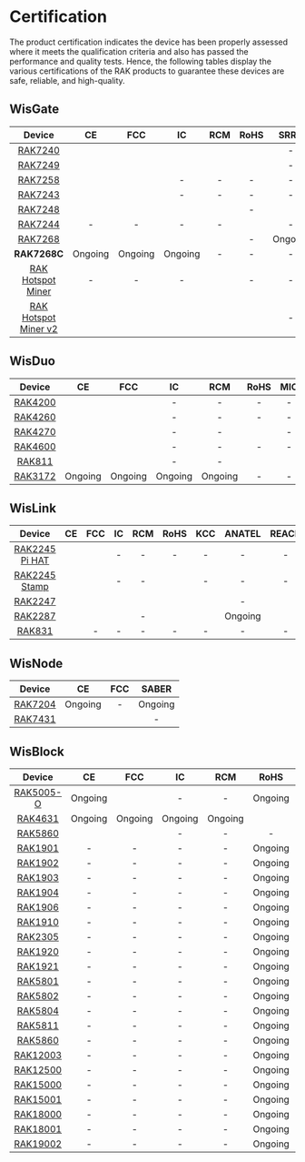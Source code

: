 # Certification

The product certification indicates the device has been properly assessed where it meets the qualification criteria and also has passed the performance and quality tests. Hence, the following tables display the various certifications of the RAK products to guarantee these devices are safe, reliable, and high-quality.

## WisGate

|                                                  Device                                                       |                                                           CE                                                               |                                                          FCC                                                                |                                                 IC                                                               |                                                               RCM                                                               |                                                                   RoHS                                                                   |                                              SRRC                                               |   MIC   |                                                            KCC                                                            |  OFCA   |                                                                IMDA                                                       |                                                         ANATEL                                                          |                                              Ukraine                                               |                                                            IP67                                                            |                                                                 UKCA                                                            |                                                              REACH                                                      |     JRL    |      EAC     |       FAC     |       FSB     |     SUBTEL    |      NOM      |     IFETEL    |      BSMI     |                                                        NCC                                                                     |       MIC     |                                                            ERP                                                                            |                                                         NTC                                                             |       RAC     |      FSS      |     SABER     |     METI      |      
| :-----------------------------------------------------------------------------------------------------------: | :------------------------------------------------------------------------------------------------------------------------: | :-------------------------------------------------------------------------------------------------------------------------: | :--------------------------------------------------------------------------------------------------------------: | :-----------------------------------------------------------------------------------------------------------------------------: | :--------------------------------------------------------------------------------------------------------------------------------------: | :---------------------------------------------------------------------------------------------: | :-----: | :-----------------------------------------------------------------------------------------------------------------------: | :-----: | :-----------------------------------------------------------------------------------------------------------------------: | :---------------------------------------------------------------------------------------------------------------------: | :------------------------------------------------------------------------------------------------: | :------------------------------------------------------------------------------------------------------------------------: | :-----------------------------------------------------------------------------------------------------------------------------: | :---------------------------------------------------------------------------------------------------------------------: | :--------: | :----------: | :-----------: | :-----------: | :-----------: | :-----------: | :-----------: | :-----------: | :----------------------------------------------------------------------------------------------------------------------------: | :-----------: | :---------------------------------------------------------------------------------------------------------------------------------------: | :----------------------------------------------------------------------------------------------------------------------:| :-----------: | :-----------: | :-----------: | :-----------: |
|           <a href="/Product-Categories/WisGate/RAK7240/Overview/" target="_blank"> RAK7240 </a>               |           [](https://downloads.rakwireless.com/LoRa/RAK7240/Certification-Report/RAK7240_CE_Certificate.zip)               |          [](https://downloads.rakwireless.com/LoRa/RAK7240/Certification-Report/RAK7240_FCC_Certificate.zip)                | [](https://downloads.rakwireless.com/LoRa/RAK7240/Certification-Report/RAK7249_RAK7240_IC_Cert.pdf)              |               [](https://downloads.rakwireless.com/LoRa/RAK7240/Certification-Report/RAK7240-RCM_Test_Report.zip)               |              [](https://downloads.rakwireless.com/LoRa/RAK7240/Certification-Report/RAK-ROHS-ATL202011241747R01-Report.pdf)              |                                                -                                                |    -    |                                                             -                                                             |    -    |                                                                -                                                          | [](https://downloads.rakwireless.com/LoRa/RAK7240/Certification-Report/RAK7240_Anatel_Certificado%2017194-20-10145.pdf) |                                                 -                                                  |                                                             -                                                              |                                                                  -                                                              |                                                                -                                                        |      -     |       -      |       -       |       -       |       -       |       -       |       -       |       -       |                                                       -                                                                        |       -       |                                                             -                                                                             |                                                         -                                                               |       -       |       -       |       -       |       -       |   
|           <a href="/Product-Categories/WisGate/RAK7249/Overview/" target="_blank"> RAK7249 </a>               | [](https://downloads.rakwireless.com/LoRa/DIY-Gateway-RAK7249/Certification-Report/RAK7249_RED%28CE%29_Certificate.zip)    |    [](https://downloads.rakwireless.com/LoRa/DIY-Gateway-RAK7249/Certification-Report/RAK7249_FCC_Certificate.zip)          |[](https://downloads.rakwireless.com/LoRa/DIY-Gateway-RAK7249/Certification-Report/RAK7249_RAK7240_IC_Cert.pdf)   |         [](https://downloads.rakwireless.com/LoRa/DIY-Gateway-RAK7249/Certification-Report/RAK7249-RCM_Test_Report.zip)         |      [](https://downloads.rakwireless.com/LoRa/DIY-Gateway-RAK7249/Certification-Report/RAK7249-ROHS-ATL20191105773R01-Report.pdf)       |                                                -                                                |    -    |                                                             -                                                             |    -    |                                                                -                                                          |                                                            -                                                            |                                                 -                                                  | [](https://downloads.rakwireless.com/LoRa/DIY-Gateway-RAK7249/Certification-Report/RAK7249_Enclosure_IP67_Test_Report.pdf) |                                                                  -                                                              |                                                                -                                                        |      -     |    Ongoing   |    Ongoing    |    Ongoing    |       -       |       -       |       -       |       -       |                                                       -                                                                        |       -       |                                                             -                                                                             |                                                         -                                                               |     Ongoing   |     Ongoing   |       -       |       -       |    
|           <a href="/Product-Categories/WisGate/RAK7258/Overview/" target="_blank"> RAK7258 </a>               |    [](https://downloads.rakwireless.com/LoRa/Indoor-Gateway-RAK7258/Certification-Report/RAK7258_CE_Certificate.zip)       |  [](https://downloads.rakwireless.com/LoRa/Indoor-Gateway-RAK7258/Certification-Report/RAK7258_FCC_Certificate.zip)         |                                                  -                                                               |                                                                -                                                                |                                                                    -                                                                     |                                                -                                                |    -    | [](https://downloads.rakwireless.com/LoRa/Indoor-Gateway-RAK7258/Certification-Report/RAK7258%20_%20KC_certification.pdf) |    -    |                                                                -                                                          |                                                            -                                                            |                                                 -                                                  |                                                             -                                                              |                                                                  -                                                              |                                                                -                                                        |      -     |       -      |       -       |       -       |       -       |       -       |       -       |       -       |                                                       -                                                                        |       -       |                                                             -                                                                             |                                                         -                                                               |       -       |       -       |     Ongoing   |       -       |  
|           <a href="/Product-Categories/WisGate/RAK7243/Overview/" target="_blank"> RAK7243 </a>               |  [](https://downloads.rakwireless.com/LoRa/Pilot-Gateway-Pro-RAK7243/Certification-Report/RAK7243_CE_Certificate.zip)      | [](https://downloads.rakwireless.com/LoRa/Pilot-Gateway-Pro-RAK7243/Certification-Report/RAK7243_FCC_Certificate.zip)       |                                                  -                                                               |                                                                -                                                                |                                                                    -                                                                     |                                                -                                                |    -    |                                                             -                                                             |    -    |                                                                -                                                          |                                                            -                                                            |                                                 -                                                  |                                                             -                                                              |                                                                  -                                                              |                                                                -                                                        |      -     |       -      |       -       |       -       |       -       |       -       |       -       |       -       |                                                       -                                                                        |       -       |                                                             -                                                                             |                                                         -                                                               |       -       |       -       |       -       |       -       |
|           <a href="/Product-Categories/WisGate/RAK7248/Overview/" target="_blank"> RAK7248 </a>               |              [](https://downloads.rakwireless.com/LoRa/RAK7248/Certification/RAK7248_CE_Certification.zip)                 |            [](https://downloads.rakwireless.com/LoRa/RAK7248/Certification/RAK7248_FCC_Certification.zip)                   |    [](https://downloads.rakwireless.com/LoRa/RAK7248/Certification/RAK7248_IC_Certification.zip)                 | [](https://downloads.rakwireless.com/LoRa/RAK7248/Certification/RAK7248_RCM_Certification.rar)                                  |                                                                    -                                                                     | [](https://downloads.rakwireless.com/LoRa/RAK7248/Certification/RAK7248_SRRC_certification.zip) |    -    |                                                          Ongoing                                                          | Ongoing | [](https://downloads.rakwireless.com/LoRa/RAK7248/Certification/RAK7248_IMDA_Certification.zip)                           |                                                            -                                                            | [](https://downloads.rakwireless.com/LoRa/RAK7248/Certification/RAK7248_Ukraine_Certification.rar) |                                                             -                                                              |                                                                  -                                                              |                                                                -                                                        |      -     |       -      |       -       |       -       |       -       |       -       |       -       |       -       |                                                       -                                                                        |       -       |                                                             -                                                                             |                                                         -                                                               |       -       |       -       |       -       |       -       |
|           <a href="/Product-Categories/WisGate/RAK7244/Overview/" target="_blank"> RAK7244 </a>               |                                                            -                                                               |                                                           -                                                                 |                                                  -                                                               |                                                                -                                                                | [](https://downloads.rakwireless.com/LoRa/Developer-LoRaWAN-Gateway-RAK7244%26RAK7244P/Certification/ROHS-ATL202012091807R01-Report.pdf) |                                                -                                                |    -    |                                                             -                                                             |    -    |                                                                -                                                          |                                                            -                                                            |                                                 -                                                  |                                                             -                                                              |                                                                  -                                                              |                                                                -                                                        |      -     |       -      |       -       |       -       |       -       |       -       |       -       |       -       |                                                       -                                                                        |       -       |                                                             -                                                                             |                                                         -                                                               |       -       |       -       |       -       |       -       |
|           <a href="/Product-Categories/WisGate/RAK7268/Overview/" target="_blank"> RAK7268 </a>               |               [](https://downloads.rakwireless.com/LoRa/RAK7268/Certification/RAK7268RAK7268C_CE_Cert.zip)                 |            [](https://downloads.rakwireless.com/LoRa/RAK7268/Certification/RAK7268_FCC_cert.zip)                            |         [](https://downloads.rakwireless.com/LoRa/RAK7268/Certification/RAK7268_IC_cert.zip)                     |                   [](https://downloads.rakwireless.com/LoRa/RAK7268/Certification/RCM%C2%A0cert_RAK7268%26RAK7268C.pdf)         |                                                                    -                                                                     |                                              Ongoing                                            |    -    |          [](https://downloads.rakwireless.com/LoRa/RAK7268/Certification/RAK7268_RAK7268C_KC%20certification.pdf)         |    -    |                                                                -                                                          |                    [](https://downloads.rakwireless.com/LoRa/RAK7268/Certification/RAK7268_ANATEL_cert.zip)             |                                                 -                                                  |                                                             -                                                              |                                                                  -                                                              |                                                                -                                                        |      -     |       -      |       -       |       -       |       -       |       -       |       -       |       -       |                                                       -                                                                        |       -       |                                                             -                                                                             |                                                         -                                                               |       -       |       -       |       -       |       -       |
|                                               **RAK7268C**                                                    |                                                         Ongoing                                                            |                                                        Ongoing                                                              |                                               Ongoing                                                            |                                                                -                                                                |                                                                    -                                                                     |                                                -                                                |    -    |                                                             -                                                             |    -    |                                                                -                                                          |                                                            -                                                            |                                                 -                                                  |                                                             -                                                              |                                                                  -                                                              |                                                                -                                                        |      -     |       -      |       -       |       -       |       -       |       -       |       -       |       -       |                                                       -                                                                        |       -       |                                                             -                                                                             |                                                         -                                                               |       -       |       -       |       -       |       -       | 
| <a href="/Product-Categories/WisGate/RAK-Hotspot-Miner/Overview/" target="_blank"> RAK Hotspot Miner </a>     |                                                            -                                                               |                                                           -                                                                 |                                                  -                                                               | [](https://downloads.rakwireless.com/LoRa/RAK_Hotspot_Miner/Certification/RAK7248_HotspotMinerV2.0_RCM_Certification.pdf)       |                                                                    -                                                                     |                                                -                                                |    -    |[](https://downloads.rakwireless.com/LoRa/RAK_Hotspot_Miner/Certification/RAK7248_HotspotMinerV2.0_KC_Certification.pdf)   |    -    |                                                                -                                                          |                                                            -                                                            |                                                 -                                                  |                                                             -                                                              |                                                                  -                                                              |                                                                -                                                        |      -     |       -      |       -       |       -       |       -       |       -       |       -       |       -       |                                                       -                                                                        |       -       |                                                             -                                                                             |                                                         -                                                               |       -       |       -       |       -       |       -       |
| <a href="/Product-Categories/WisGate/RAK-Hotspot-Miner-v2/Overview/" target="_blank"> RAK Hotspot Miner v2</a>| [](https://downloads.rakwireless.com/LoRa/RAK_Hotspot_Miner/Certification/RAK7248_HotspotMinerV2.0_CE_Certification.pdf)   | [](https://downloads.rakwireless.com/LoRa/RAK_Hotspot_Miner/Certification/RAK7248_HotspotMinerV2.0_FCC_Certification.pdf)   |[](https://downloads.rakwireless.com/LoRa/RAK_Hotspot_Miner/Certification/RAK7248_HotspotMinerV2.0_IC_Report.pdf) | [](https://downloads.rakwireless.com/LoRa/RAK_Hotspot_Miner/Certification/RAK7248_HotspotMinerV2.0_RCM_Certification.pdf)       |  [](https://downloads.rakwireless.com/LoRa/RAK_Hotspot_Miner/Certification/RAK7248_HotspotMinerV2.0_CE__ROHS_REPORT.pdf)                 |                                                -                                                | Ongoing |[](https://downloads.rakwireless.com/LoRa/RAK_Hotspot_Miner/Certification/RAK7248_HotspotMinerV2.0_KC_Certification.pdf)    |    -    |[](https://downloads.rakwireless.com/LoRa/RAK_Hotspot_Miner/Certification/RAK7248_HotspotMinerV2.0_IMDA_Certification.zip) |                                                            -                                                            |                                                 -                                                  |                                                             -                                                               | [](https://downloads.rakwireless.com/LoRa/RAK_Hotspot_Miner/Certification/RAK7248_HotspotMinerV2.0_UKCA_Certification.pdf)     | [](https://downloads.rakwireless.com/LoRa/RAK_Hotspot_Miner/Certification/RAK7248_HotspotMinerV2.0_CE_REACH_REPORT.PDF) |   Ongoing  |       -      |       -       |       -       |    Ongoing    |    Ongoing    |    Ongoing    |    Ongoing    | [](https://downloads.rakwireless.com/LoRa/RAK_Hotspot_Miner/Certification/RAK7248_HotspotMinerV2.0_NCC_Certification.pdf)      |    Ongoing    |         [](https://downloads.rakwireless.com/LoRa/RAK_Hotspot_Miner/Certification/RAK7248_HotspotMinerV2.0_ERP_Certification.pdf)         |[](https://downloads.rakwireless.com/LoRa/RAK_Hotspot_Miner/Certification/RAK7248_HotspotMinerV2.0_NTC_Certification.jpg)|       -       |       -       |       -       |     Ongoing   |

## WisDuo

|                                           Device                                            |                                                         CE                                                         |                                                    FCC                                                     |     IC     |      RCM    |                                                         RoHS                                                     |                                                    MIC                                                     |                                                     KCC                                                      |                                                  REACH                                                         |    JRL   |      EMC      |      UKCA     |
| :-----------------------------------------------------------------------------------------: | :----------------------------------------------------------------------------------------------------------------: | :--------------------------------------------------------------------------------------------------------: | :--------: |  :--------: |:---------------------------------------------------------------------------------------------------------: | :--------------------------------------------------------------------------------------------------------: | :----------------------------------------------------------------------------------------------------------: | :------------------------------------------------------------------------------------------------------------: | :------: | :-----------: | :-----------: |
| <a href="/Product-Categories/WisDuo/RAK4200-Module/Overview/" target="_blank"> RAK4200 </a> |        [](https://downloads.rakwireless.com/LoRa/RAK4200/Certification-Report/RAK4200H_CE_Certificate.zip)         |   [](https://downloads.rakwireless.com/LoRa/RAK4200/Certification-Report/RAK4200_FCC_certification.zip)    |      -     |      -      |                                                   -                                                      |                                                     -                                                      |                                                      -                                                       |                                                    -                                                           |     -    |       -       |       -       |
| <a href="/Product-Categories/WisDuo/RAK4260-Module/Overview/" target="_blank"> RAK4260 </a> | [](https://downloads.rakwireless.com/LoRa/RAK4260/Certification-Report/RAK4260H-CE-ATL20191108787-Certificate.pdf) | [](https://downloads.rakwireless.com/LoRa/RAK4260/Certification-Report/RAK4260H-FCC-2AF6B-Certificate.pdf) |      -     |      -      |                                                   -                                                      |                                                     -                                                      |                                                      -                                                       |                                                    -                                                           |     -    |       -       |       -       |
| <a href="/Product-Categories/WisDuo/RAK4270-Module/Overview/" target="_blank"> RAK4270 </a> |           [](https://downloads.rakwireless.com/LoRa/RAK4270/Certification-Report/CE%20Certification.zip)           |      [](https://downloads.rakwireless.com/LoRa/RAK4270/Certification-Report/FCC%20Certification.zip)       |      -     |      -      |[](https://downloads.rakwireless.com/LoRa/RAK4270/Certification-Report/RoHS%20168304609a%20001.pdf)       |                                                     -                                                      |  [](https://downloads.rakwireless.com/LoRa/RAK4270/Certification-Report/RAK4270%28H%29_KC_cert.pdf)          | [](https://downloads.rakwireless.com/LoRa/RAK4270/Certification-Report/REACH%20168304609b%20001-212SVHCs.pdf)  | Ongoing  |    Ongoing    |       -       |
| <a href="/Product-Categories/WisDuo/RAK4600-Module/Overview/" target="_blank"> RAK4600 </a> |         [](https://downloads.rakwireless.com/LoRa/RAK4600/Certification/RAK4600%20CE%20Certification.zip)          |     [](https://downloads.rakwireless.com/LoRa/RAK4600/Certification/RAK4600%20FCC%20Certification.zip)     |      -     |      -      |                                                   -                                                      |                                                     -                                                      |                                                      -                                                       |                                                    -                                                           |     -    |       -       |       -       |
|  <a href="/Product-Categories/WisDuo/RAK811-Module/Overview/" target="_blank"> RAK811 </a>  |       [](https://downloads.rakwireless.com/LoRa/RAK811/Certification_Report/RAK811%20CE%20Certification.rar)       | [](https://downloads.rakwireless.com/LoRa/RAK811/Certification_Report/RAK811%C2%A0FCC%20Certification.rar) |      -     |      -      |[](https://downloads.rakwireless.com/LoRa/RAK811/Certification_Report/RAK811%C2%A0ROSH%20Certification.rar) | [](https://downloads.rakwireless.com/LoRa/RAK811/Certification_Report/RAK811%C2%A0MIC%20Certification.rar) | [](https://downloads.rakwireless.com/LoRa/RAK811/Certification_Report/RAK811_KCC%C2%A0%28Certificate%29.pdf) |                                                    -                                                           |     -    |       -       |       -       |
| <a href="/Product-Categories/WisDuo/RAK3172-Module/Overview/" target="_blank"> RAK3172 </a> |                                                    Ongoing                                                         |                                                  Ongoing                                                   |  Ongoing   |    Ongoing  |                                                   -                                                      |                                                     -                                                      |                                                   Ongoing                                                    |                                                    -                                                           |     -    |       -       |    Ongoing    |


## WisLink

|                                                  Device                                                   |                                                               CE                                                                |                                                                           FCC                                                                           |                                                       IC                                                        |                                                             RCM                                                             |                                                        RoHS                                                                    |                                                             KCC                                                             |  ANATEL |                                                         REACH                                                                     |
| :-------------------------------------------------------------------------------------------------------: | :-----------------------------------------------------------------------------------------------------------------------------: | :-----------------------------------------------------------------------------------------------------------------------------------------------------: | :-------------------------------------------------------------------------------------------------------------: | :-------------------------------------------------------------------------------------------------------------------------: | :----------------------------------------------------------------------------------------------------------------------------: | :-------------------------------------------------------------------------------------------------------------------------: | :-----: | :-------------------------------------------------------------------------------------------------------------------------------: |
|    <a href="/Product-Categories/WisLink/RAK2245-Pi-HAT/Overview/" target="_blank"> RAK2245 Pi HAT </a>    |        [](https://downloads.rakwireless.com/LoRa/RAK2245-Pi-HAT/Certification-Report/RAK2245_Pi_HAT_CE_Certificate.zip)         |                    [](https://downloads.rakwireless.com/LoRa/RAK2245-Pi-HAT/Certification-Report/RAK2245_Pi_HAT_FCC_Certificate.zip)                    |                                                        -                                                        |                                                              -                                                              |                                                     -                                                                          |                                                              -                                                              |    -    |                                                          -                                                                        |
| <a href="/Product-Categories/WisLink/RAK2245-Stamp-Edition/Overview/" target="_blank"> RAK2245 Stamp </a> |               [](https://downloads.rakwireless.com/LoRa/RAK2245/Certification-Report/RAK2245_CE_Certificate.zip)                |                           [](https://downloads.rakwireless.com/LoRa/RAK2245/Certification-Report/RAK2245_FCC_Certificate.zip)                           |                                                        -                                                        |                                                              -                                                              | [](https://downloads.rakwireless.com/LoRa/RAK2245/Certification-Report/ROHS-ATL202012091808R01-Report.pdf)                     |                                                              -                                                              |    -    |                                                          -                                                                        |
|           <a href="/Product-Categories/WisLink/RAK2247/Overview/" target="_blank"> RAK2247 </a>           |              [](https://downloads.rakwireless.com/LoRa/RAK2247-Mini-PCIe/Certification-Report/RAK2247_CE_CERT.zip)              | [](https://downloads.rakwireless.com/LoRa/RAK2247-Mini-PCIe/Certification-Report/Shenzhen%20Rakwireless%202AF6B-RAK2247%20FCC%20Grant%20%28C2PC%29.pdf) | [](https://downloads.rakwireless.com/LoRa/RAK2247-Mini-PCIe/Certification-Report/RAK2247_IC_certificate%20.zip) | [](https://downloads.rakwireless.com/LoRa/RAK2247-Mini-PCIe/Certification-Report/RAK2247-RCM-Declaration-of-Conformity.pdf) |[](https://downloads.rakwireless.com/LoRa/RAK2247-Mini-PCIe/Certification-Report/RAK2247_rohs_SZX20-030350-01_EC_21312990_F.PDF)|           [](https://downloads.rakwireless.com/LoRa/RAK2247-Mini-PCIe/Certification-Report/RAK2247_KC_Certificate.zip)      |    -    | [](https://downloads.rakwireless.com/LoRa/RAK2247-Mini-PCIe/Certification-Report/RAK2247_reach_SZX20-030354-02_EC_21312991_F.pdf) |
|           <a href="/Product-Categories/WisLink/RAK2287/Overview/" target="_blank"> RAK2287 </a>           |           [](https://downloads.rakwireless.com/LoRa/RAK2287-Mini-PCIe/Certification/RAK2287%20CE%20certification.zip)           |                      [](https://downloads.rakwireless.com/LoRa/RAK2287-Mini-PCIe/Certification/RAK2287%20FCC%20certification.zip)                       |   [](https://downloads.rakwireless.com/LoRa/RAK2287-Mini-PCIe/Certification/RAK2287%20IC%20certification.zip)   |                                                              -                                                              |[](https://downloads.rakwireless.com/LoRa/RAK2287-Mini-PCIe/Certification-Report/2287%20rohs%20report.pdf)                      |        [](https://downloads.rakwireless.com/LoRa/RAK2287-Mini-PCIe/Certification-Report/RAK2287_KCC_Certificate.zip)        | Ongoing | [](https://downloads.rakwireless.com/LoRa/RAK2287-Mini-PCIe/Certification-Report/2287%20reach%20report.pdf)                       |
|            <a href="/Product-Categories/WisLink/RAK831/Overview/" target="_blank"> RAK831 </a>            | [](https://downloads.rakwireless.com/LoRa/RAK831-LoRa-Gateway/Certification-Report/CE%20Label%20and%20Label%20location_RED.pdf) |                                                                            -                                                                            |                                                        -                                                        |                                                              -                                                              |                                                     -                                                                          |                                                              -                                                              |    -    |                                                          -                                                                        |

## WisNode

|                                        Device                                         |                                                 CE                                                 |                                                 FCC                                                 |    SABER    | 
| :-----------------------------------------------------------------------------------: | :------------------------------------------------------------------------------------------------: | :-------------------------------------------------------------------------------------------------: | :---------: |
| <a href="/Product-Categories/WisNode/RAK7204/Overview/" target="_blank"> RAK7204 </a> |                                              Ongoing                                               |                                                  -                                                  |   Ongoing   |
| <a href="/Product-Categories/WisNode/RAK7431/Overview/" target="_blank"> RAK7431 </a> | [](https://downloads.rakwireless.com/LoRa/RAK7431/Certification-Report/RAK7431_CE_Certificate.zip) | [](https://downloads.rakwireless.com/LoRa/RAK7431/Certification-Report/RAK7431_FCC_Certificate.zip) |      -      |

## WisBlock

|                                       Device                                               |                                              CE                                               |                                                                               FCC                                                                               |     IC   |    RCM   |                                               RoHS                                                          |   KCC   |  REACH  |                                                                         EMC                                                                                |  
| :----------------------------------------------------------------------------------------: | :-------------------------------------------------------------------------------------------: | :-------------------------------------------------------------------------------------------------------------------------------------------------------------: |:-------: | :------: | :---------------------------------------------------------------------------------------------------------: | :-----: | :-----: | :--------------------------------------------------------------------------------------------------------------------------------------------------------: |
| <a href="/Product-Categories/WisBlock/RAK5005-O/Overview/" target="_blank"> RAK5005-O </a> |                                            Ongoing                                            | [](https://downloads.rakwireless.com/LoRa/WisBlock/RAK5005-O/Certification/RSZ201124006-EM-00%C2%A0FCC%C2%A0Part%C2%A015B%C2%A0SDoC%26ICES-003%C2%A0Report.pdf) |    -     |     -    |                                               Ongoing                                                       |    -    | Ongoing | [](https://downloads.rakwireless.com/LoRa/WisBlock/RAK5005-O/Certification/RSZ201124006-EM-01%20EN%2055032%26EN%2055035%26EN%2061000%20EMC%20Report.pdf)   |
| <a href="/Product-Categories/WisBlock/RAK4631/Overview/" target="_blank"> RAK4631 </a>     |                                            Ongoing                                            |                                                                             Ongoing                                                                             | Ongoing  | Ongoing  | [](https://downloads.rakwireless.com/LoRa/RAK4630/Certification/RAK4630RAK4631rohs%20report.pdf)            | Ongoing |    -    |                                                                          -                                                                                 |
| <a href="/Product-Categories/WisBlock/RAK5860/Overview/" target="_blank"> RAK5860 </a>     | [](https://downloads.rakwireless.com/LoRa/WisBlock/RAK5860/Certification/RAK5860_CE_Cert.zip) |               [](https://downloads.rakwireless.com/LoRa/WisBlock/RAK5860/Certification/Shenzhen%20Rakwireless%202AF6B-RAK5860%20FCC%20Grant.pdf)                |    -     |     -    |                                                  -                                                          |   -     |    -    |                                                                          -                                                                                 |
| <a href="/Product-Categories/WisBlock/RAK1901/Overview/" target="_blank"> RAK1901 </a>     |                                              -                                                |                                                                                 -                                                                               |    -     |     -    |                                               Ongoing                                                       |   -     | Ongoing |                                                                          -                                                                                 |
| <a href="/Product-Categories/WisBlock/RAK1902/Overview/" target="_blank"> RAK1902 </a>     |                                              -                                                |                                                                                 -                                                                               |    -     |     -    |                                               Ongoing                                                       |   -     ||Ongoing |                                                                          -                                                                                 |
| <a href="/Product-Categories/WisBlock/RAK1903/Overview/" target="_blank"> RAK1903 </a>     |                                              -                                                |                                                                                 -                                                                               |    -     |     -    |                                               Ongoing                                                       |   -     | Ongoing |                                                                          -                                                                                 |
| <a href="/Product-Categories/WisBlock/RAK1904/Overview/" target="_blank"> RAK1904 </a>     |                                              -                                                |                                                                                 -                                                                               |    -     |     -    |                                               Ongoing                                                       |   -     | Ongoing |                                                                          -                                                                                 |
| <a href="/Product-Categories/WisBlock/RAK1906/Overview/" target="_blank"> RAK1906 </a>     |                                              -                                                |                                                                                 -                                                                               |    -     |     -    |                                               Ongoing                                                       |   -     | Ongoing |                                                                          -                                                                                 |
| <a href="/Product-Categories/WisBlock/RAK1910/Overview/" target="_blank"> RAK1910 </a>     |                                              -                                                |                                                                                 -                                                                               |    -     |     -    |                                               Ongoing                                                       |   -     | Ongoing |                                                                          -                                                                                 |
| <a href="/Product-Categories/WisBlock/RAK2305/Overview/" target="_blank"> RAK2305 </a>     |                                              -                                                |                                                                                 -                                                                               |    -     |     -    |                                               Ongoing                                                       |   -     | Ongoing |                                                                          -                                                                                 |
| <a href="/Product-Categories/WisBlock/RAK1920/Overview/" target="_blank"> RAK1920 </a>     |                                              -                                                |                                                                                 -                                                                               |    -     |     -    |                                               Ongoing                                                       |   -     | Ongoing |                                                                          -                                                                                 |
| <a href="/Product-Categories/WisBlock/RAK1921/Overview/" target="_blank"> RAK1921 </a>     |                                              -                                                |                                                                                 -                                                                               |    -     |     -    |                                               Ongoing                                                       |   -     | Ongoing |                                                                          -                                                                                 |
| <a href="/Product-Categories/WisBlock/RAK5801/Overview/" target="_blank"> RAK5801 </a>     |                                              -                                                |                                                                                 -                                                                               |    -     |     -    |                                               Ongoing                                                       |   -     | Ongoing |                                                                          -                                                                                 |
| <a href="/Product-Categories/WisBlock/RAK5802/Overview/" target="_blank"> RAK5802 </a>     |                                              -                                                |                                                                                 -                                                                               |    -     |     -    |                                               Ongoing                                                       |   -     | Ongoing |                                                                          -                                                                                 |
| <a href="/Product-Categories/WisBlock/RAK5804/Overview/" target="_blank"> RAK5804 </a>     |                                              -                                                |                                                                                 -                                                                               |    -     |     -    |                                               Ongoing                                                       |   -     | Ongoing |                                                                          -                                                                                 |
| <a href="/Product-Categories/WisBlock/RAK5811/Overview/" target="_blank"> RAK5811 </a>     |                                              -                                                |                                                                                 -                                                                               |    -     |     -    |                                               Ongoing                                                       |   -     | Ongoing |                                                                          -                                                                                 |
| <a href="/Product-Categories/WisBlock/RAK5860/Overview/" target="_blank"> RAK5860 </a>     |                                              -                                                |                                                                                 -                                                                               |    -     |     -    |                                               Ongoing                                                       |   -     | Ongoing |                                                                          -                                                                                 |
| <a href="/Product-Categories/WisBlock/RAK12003/Overview/" target="_blank"> RAK12003 </a>   |                                              -                                                |                                                                                 -                                                                               |    -     |     -    |                                               Ongoing                                                       |   -     | Ongoing |                                                                          -                                                                                 |
| <a href="/Product-Categories/WisBlock/RAK12500/Overview/" target="_blank"> RAK12500 </a>   |                                              -                                                |                                                                                 -                                                                               |    -     |     -    |                                               Ongoing                                                       |   -     | Ongoing |                                                                          -                                                                                 |
| <a href="/Product-Categories/WisBlock/RAK15000/Overview/" target="_blank"> RAK15000 </a>   |                                              -                                                |                                                                                 -                                                                               |    -     |     -    |                                               Ongoing                                                       |   -     | Ongoing |                                                                          -                                                                                 |
| <a href="/Product-Categories/WisBlock/RAK15001/Overview/" target="_blank"> RAK15001 </a>   |                                              -                                                |                                                                                 -                                                                               |    -     |     -    |                                               Ongoing                                                       |   -     | Ongoing |                                                                          -                                                                                 |
| <a href="/Product-Categories/WisBlock/RAK18000/Overview/" target="_blank"> RAK18000 </a>   |                                              -                                                |                                                                                 -                                                                               |    -     |     -    |                                               Ongoing                                                       |   -     | Ongoing |                                                                          -                                                                                 |
| <a href="/Product-Categories/WisBlock/RAK18001/Overview/" target="_blank"> RAK18001 </a>   |                                              -                                                |                                                                                 -                                                                               |    -     |     -    |                                               Ongoing                                                       |   -     | Ongoing |                                                                          -                                                                                 |
| <a href="/Product-Categories/WisBlock/RAK19002/Overview/" target="_blank"> RAK19002 </a>   |                                              -                                                |                                                                                 -                                                                               |    -     |     -    |                                               Ongoing                                                       |   -     | Ongoing |                                                                          -                                                                                 |